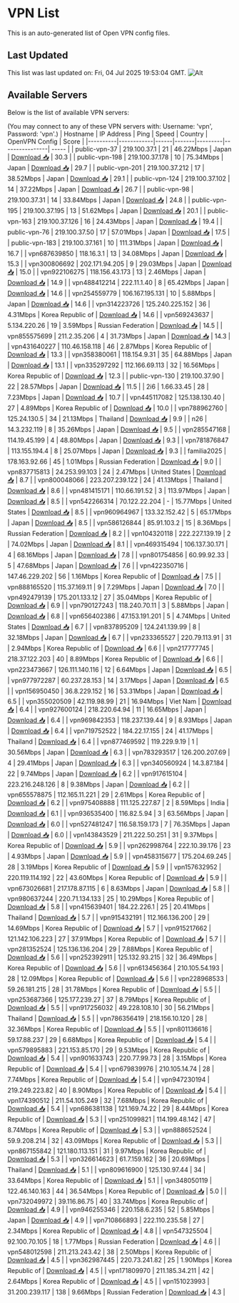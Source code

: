 # VPN List

This is an auto-generated list of Open VPN config files.

## Last Updated

This list was last updated on: Fri, 04 Jul 2025 19:53:04 GMT.
![Alt](https://repobeats.axiom.co/api/embed/186b98318ef1479477931607c1ad7d823f12451f.svg "Repobeats analytics image")

## Available Servers

Below is the list of available VPN servers:

(You may connect to any of these VPN servers with: Username: 'vpn', Password: 'vpn'.)
| Hostname | IP Address | Ping | Speed | Country | OpenVPN Config | Score |
|----------|------------|------|-------|---------|----------------| ----- |
| public-vpn-37 | 219.100.37.1 | 21 | 46.22Mbps | Japan | [Download 📥](./configs/server_0_JP.ovpn) | 30.3 |
| public-vpn-198 | 219.100.37.178 | 10 | 75.34Mbps | Japan | [Download 📥](./configs/server_1_JP.ovpn) | 29.7 |
| public-vpn-201 | 219.100.37.212 | 17 | 38.52Mbps | Japan | [Download 📥](./configs/server_2_JP.ovpn) | 29.1 |
| public-vpn-124 | 219.100.37.102 | 14 | 37.22Mbps | Japan | [Download 📥](./configs/server_3_JP.ovpn) | 26.7 |
| public-vpn-98 | 219.100.37.31 | 14 | 33.84Mbps | Japan | [Download 📥](./configs/server_4_JP.ovpn) | 24.8 |
| public-vpn-195 | 219.100.37.195 | 13 | 51.62Mbps | Japan | [Download 📥](./configs/server_5_JP.ovpn) | 20.1 |
| public-vpn-163 | 219.100.37.126 | 16 | 24.43Mbps | Japan | [Download 📥](./configs/server_6_JP.ovpn) | 19.4 |
| public-vpn-76 | 219.100.37.50 | 17 | 57.01Mbps | Japan | [Download 📥](./configs/server_7_JP.ovpn) | 17.5 |
| public-vpn-183 | 219.100.37.161 | 10 | 111.31Mbps | Japan | [Download 📥](./configs/server_8_JP.ovpn) | 16.7 |
| vpn687639850 | 118.16.3.1 | 13 | 34.08Mbps | Japan | [Download 📥](./configs/server_9_JP.ovpn) | 15.3 |
| vpn300806692 | 202.171.94.205 | 9 | 29.03Mbps | Japan | [Download 📥](./configs/server_10_JP.ovpn) | 15.0 |
| vpn922106275 | 118.156.43.173 | 13 | 2.46Mbps | Japan | [Download 📥](./configs/server_11_JP.ovpn) | 14.9 |
| vpn488412214 | 222.11.1.40 | 8 | 65.42Mbps | Japan | [Download 📥](./configs/server_12_JP.ovpn) | 14.6 |
| vpn254559779 | 106.167.195.131 | 10 | 5.88Mbps | Japan | [Download 📥](./configs/server_13_JP.ovpn) | 14.6 |
| vpn314223726 | 125.240.225.152 | 36 | 4.31Mbps | Korea Republic of | [Download 📥](./configs/server_14_KR.ovpn) | 14.6 |
| vpn569243637 | 5.134.220.26 | 19 | 3.59Mbps | Russian Federation | [Download 📥](./configs/server_15_RU.ovpn) | 14.5 |
| vpn855575699 | 211.2.35.206 | 4 | 31.73Mbps | Japan | [Download 📥](./configs/server_16_JP.ovpn) | 14.3 |
| vpn431640227 | 110.46.158.118 | 46 | 2.87Mbps | Korea Republic of | [Download 📥](./configs/server_17_KR.ovpn) | 13.3 |
| vpn358380061 | 118.154.9.31 | 35 | 64.88Mbps | Japan | [Download 📥](./configs/server_18_JP.ovpn) | 13.1 |
| vpn335297292 | 112.166.69.113 | 32 | 16.56Mbps | Korea Republic of | [Download 📥](./configs/server_19_KR.ovpn) | 12.3 |
| public-vpn-130 | 219.100.37.90 | 22 | 28.57Mbps | Japan | [Download 📥](./configs/server_20_JP.ovpn) | 11.5 |
| 2i6 | 1.66.33.45 | 28 | 7.23Mbps | Japan | [Download 📥](./configs/server_21_JP.ovpn) | 10.7 |
| vpn445117082 | 125.138.130.40 | 27 | 4.89Mbps | Korea Republic of | [Download 📥](./configs/server_22_KR.ovpn) | 10.0 |
| vpn788962760 | 125.24.130.5 | 34 | 21.13Mbps | Thailand | [Download 📥](./configs/server_23_TH.ovpn) | 9.9 |
| n26 | 14.3.232.119 | 8 | 35.26Mbps | Japan | [Download 📥](./configs/server_24_JP.ovpn) | 9.5 |
| vpn285547168 | 114.19.45.199 | 4 | 48.80Mbps | Japan | [Download 📥](./configs/server_25_JP.ovpn) | 9.3 |
| vpn781876847 | 113.155.194.4 | 8 | 25.07Mbps | Japan | [Download 📥](./configs/server_26_JP.ovpn) | 9.3 |
| familia2025 | 178.163.92.66 | 45 | 1.01Mbps | Russian Federation | [Download 📥](./configs/server_27_RU.ovpn) | 9.0 |
| vpn837715813 | 24.253.99.103 | 24 | 2.47Mbps | United States | [Download 📥](./configs/server_28_US.ovpn) | 8.7 |
| vpn800048066 | 223.207.239.122 | 24 | 41.13Mbps | Thailand | [Download 📥](./configs/server_29_TH.ovpn) | 8.6 |
| vpn481415171 | 110.66.191.52 | 3 | 113.97Mbps | Japan | [Download 📥](./configs/server_30_JP.ovpn) | 8.5 |
| vpn542266314 | 70.122.22.204 | - | 15.77Mbps | United States | [Download 📥](./configs/server_31_US.ovpn) | 8.5 |
| vpn960964967 | 133.32.152.42 | 5 | 65.17Mbps | Japan | [Download 📥](./configs/server_32_JP.ovpn) | 8.5 |
| vpn586126844 | 85.91.103.2 | 15 | 8.36Mbps | Russian Federation | [Download 📥](./configs/server_33_RU.ovpn) | 8.2 |
| vpn104320118 | 222.227.139.19 | 2 | 74.02Mbps | Japan | [Download 📥](./configs/server_34_JP.ovpn) | 8.1 |
| vpn469315494 | 106.137.30.171 | 4 | 68.16Mbps | Japan | [Download 📥](./configs/server_35_JP.ovpn) | 7.8 |
| vpn801754856 | 60.99.92.33 | 5 | 47.68Mbps | Japan | [Download 📥](./configs/server_36_JP.ovpn) | 7.6 |
| vpn422350716 | 147.46.229.202 | 56 | 1.16Mbps | Korea Republic of | [Download 📥](./configs/server_37_KR.ovpn) | 7.5 |
| vpn888165520 | 115.37.169.11 | 9 | 7.29Mbps | Japan | [Download 📥](./configs/server_38_JP.ovpn) | 7.0 |
| vpn492479139 | 175.201.133.12 | 27 | 35.04Mbps | Korea Republic of | [Download 📥](./configs/server_39_KR.ovpn) | 6.9 |
| vpn790127243 | 118.240.70.11 | 3 | 5.88Mbps | Japan | [Download 📥](./configs/server_40_JP.ovpn) | 6.8 |
| vpn656402386 | 47.153.191.201 | 5 | 4.74Mbps | United States | [Download 📥](./configs/server_41_US.ovpn) | 6.7 |
| vpn837895209 | 124.241.139.99 | 8 | 32.18Mbps | Japan | [Download 📥](./configs/server_42_JP.ovpn) | 6.7 |
| vpn233365527 | 220.79.113.91 | 31 | 2.94Mbps | Korea Republic of | [Download 📥](./configs/server_43_KR.ovpn) | 6.6 |
| vpn217777745 | 218.37.122.203 | 40 | 8.89Mbps | Korea Republic of | [Download 📥](./configs/server_44_KR.ovpn) | 6.6 |
| vpn223473667 | 126.111.140.116 | 12 | 6.64Mbps | Japan | [Download 📥](./configs/server_45_JP.ovpn) | 6.5 |
| vpn977972287 | 60.237.28.153 | 14 | 3.17Mbps | Japan | [Download 📥](./configs/server_46_JP.ovpn) | 6.5 |
| vpn156950450 | 36.8.229.152 | 16 | 53.31Mbps | Japan | [Download 📥](./configs/server_47_JP.ovpn) | 6.5 |
| vpn355020509 | 42.119.98.99 | 21 | 16.94Mbps | Viet Nam | [Download 📥](./configs/server_48_VN.ovpn) | 6.4 |
| vpn927600124 | 218.220.64.94 | 11 | 16.65Mbps | Japan | [Download 📥](./configs/server_49_JP.ovpn) | 6.4 |
| vpn969842353 | 118.237.139.44 | 9 | 8.93Mbps | Japan | [Download 📥](./configs/server_50_JP.ovpn) | 6.4 |
| vpn719752522 | 184.22.17.155 | 24 | 41.17Mbps | Thailand | [Download 📥](./configs/server_51_TH.ovpn) | 6.4 |
| vpn877469592 | 119.229.9.19 | 1 | 30.56Mbps | Japan | [Download 📥](./configs/server_52_JP.ovpn) | 6.3 |
| vpn783293517 | 126.200.207.69 | 4 | 29.41Mbps | Japan | [Download 📥](./configs/server_53_JP.ovpn) | 6.3 |
| vpn340560924 | 14.3.87.184 | 22 | 9.74Mbps | Japan | [Download 📥](./configs/server_54_JP.ovpn) | 6.2 |
| vpn917615104 | 223.216.248.126 | 8 | 9.38Mbps | Japan | [Download 📥](./configs/server_55_JP.ovpn) | 6.2 |
| vpn655578875 | 112.165.11.221 | 29 | 2.61Mbps | Korea Republic of | [Download 📥](./configs/server_56_KR.ovpn) | 6.2 |
| vpn975408888 | 111.125.227.87 | 2 | 8.59Mbps | India | [Download 📥](./configs/server_57_IN.ovpn) | 6.1 |
| vpn936535400 | 116.82.5.94 | 3 | 63.56Mbps | Japan | [Download 📥](./configs/server_58_JP.ovpn) | 6.0 |
| vpn527481247 | 116.58.159.173 | 7 | 76.35Mbps | Japan | [Download 📥](./configs/server_59_JP.ovpn) | 6.0 |
| vpn143843529 | 211.222.50.251 | 31 | 9.37Mbps | Korea Republic of | [Download 📥](./configs/server_60_KR.ovpn) | 5.9 |
| vpn262998764 | 222.10.39.176 | 23 | 4.93Mbps | Japan | [Download 📥](./configs/server_61_JP.ovpn) | 5.9 |
| vpn458315677 | 175.204.69.245 | 28 | 3.19Mbps | Korea Republic of | [Download 📥](./configs/server_62_KR.ovpn) | 5.9 |
| vpn157632952 | 220.119.114.192 | 22 | 43.60Mbps | Korea Republic of | [Download 📥](./configs/server_63_KR.ovpn) | 5.9 |
| vpn673026681 | 217.178.87.115 | 6 | 8.63Mbps | Japan | [Download 📥](./configs/server_64_JP.ovpn) | 5.8 |
| vpn980637244 | 220.71.134.133 | 25 | 10.29Mbps | Korea Republic of | [Download 📥](./configs/server_65_KR.ovpn) | 5.8 |
| vpn415639401 | 184.22.226.1 | 25 | 20.41Mbps | Thailand | [Download 📥](./configs/server_66_TH.ovpn) | 5.7 |
| vpn915432191 | 112.166.136.200 | 29 | 14.69Mbps | Korea Republic of | [Download 📥](./configs/server_67_KR.ovpn) | 5.7 |
| vpn915217662 | 121.142.106.223 | 27 | 37.91Mbps | Korea Republic of | [Download 📥](./configs/server_68_KR.ovpn) | 5.7 |
| vpn281352524 | 125.136.136.204 | 29 | 7.88Mbps | Korea Republic of | [Download 📥](./configs/server_69_KR.ovpn) | 5.6 |
| vpn252392911 | 125.132.93.215 | 32 | 36.49Mbps | Korea Republic of | [Download 📥](./configs/server_70_KR.ovpn) | 5.6 |
| vpn613456364 | 210.105.54.193 | 28 | 12.09Mbps | Korea Republic of | [Download 📥](./configs/server_71_KR.ovpn) | 5.6 |
| vpn228968533 | 59.26.181.215 | 28 | 31.78Mbps | Korea Republic of | [Download 📥](./configs/server_72_KR.ovpn) | 5.5 |
| vpn253687366 | 125.177.239.27 | 37 | 8.79Mbps | Korea Republic of | [Download 📥](./configs/server_73_KR.ovpn) | 5.5 |
| vpn917256032 | 49.228.108.10 | 30 | 56.21Mbps | Thailand | [Download 📥](./configs/server_74_TH.ovpn) | 5.5 |
| vpn786356419 | 218.156.10.120 | 28 | 32.36Mbps | Korea Republic of | [Download 📥](./configs/server_75_KR.ovpn) | 5.5 |
| vpn801136616 | 59.17.88.237 | 29 | 6.68Mbps | Korea Republic of | [Download 📥](./configs/server_76_KR.ovpn) | 5.4 |
| vpn579895883 | 221.153.85.170 | 29 | 9.53Mbps | Korea Republic of | [Download 📥](./configs/server_77_KR.ovpn) | 5.4 |
| vpn901633743 | 220.77.99.73 | 28 | 3.15Mbps | Korea Republic of | [Download 📥](./configs/server_78_KR.ovpn) | 5.4 |
| vpn679839976 | 210.105.14.74 | 28 | 7.74Mbps | Korea Republic of | [Download 📥](./configs/server_79_KR.ovpn) | 5.4 |
| vpn947230194 | 219.249.223.82 | 40 | 8.90Mbps | Korea Republic of | [Download 📥](./configs/server_80_KR.ovpn) | 5.4 |
| vpn174390512 | 211.54.105.249 | 32 | 7.68Mbps | Korea Republic of | [Download 📥](./configs/server_81_KR.ovpn) | 5.4 |
| vpn686381138 | 121.169.74.22 | 29 | 8.44Mbps | Korea Republic of | [Download 📥](./configs/server_82_KR.ovpn) | 5.3 |
| vpn251099821 | 114.199.48.142 | 47 | 8.74Mbps | Korea Republic of | [Download 📥](./configs/server_83_KR.ovpn) | 5.3 |
| vpn888652524 | 59.9.208.214 | 32 | 43.09Mbps | Korea Republic of | [Download 📥](./configs/server_84_KR.ovpn) | 5.3 |
| vpn867155842 | 121.180.113.151 | 31 | 9.97Mbps | Korea Republic of | [Download 📥](./configs/server_85_KR.ovpn) | 5.3 |
| vpn326614623 | 61.7.159.162 | 36 | 20.69Mbps | Thailand | [Download 📥](./configs/server_86_TH.ovpn) | 5.1 |
| vpn809616900 | 125.130.97.44 | 34 | 33.64Mbps | Korea Republic of | [Download 📥](./configs/server_87_KR.ovpn) | 5.1 |
| vpn348050119 | 122.46.140.163 | 44 | 36.54Mbps | Korea Republic of | [Download 📥](./configs/server_88_KR.ovpn) | 5.0 |
| vpn732049972 | 39.116.86.75 | 40 | 33.74Mbps | Korea Republic of | [Download 📥](./configs/server_89_KR.ovpn) | 4.9 |
| vpn946255346 | 220.158.6.235 | 52 | 5.85Mbps | Japan | [Download 📥](./configs/server_90_JP.ovpn) | 4.9 |
| vpn710866893 | 222.110.235.58 | 27 | 2.34Mbps | Korea Republic of | [Download 📥](./configs/server_91_KR.ovpn) | 4.8 |
| vpn547325504 | 92.100.70.105 | 18 | 1.77Mbps | Russian Federation | [Download 📥](./configs/server_92_RU.ovpn) | 4.6 |
| vpn548012598 | 211.213.243.42 | 38 | 2.50Mbps | Korea Republic of | [Download 📥](./configs/server_93_KR.ovpn) | 4.5 |
| vpn362987445 | 220.73.241.82 | 25 | 1.90Mbps | Korea Republic of | [Download 📥](./configs/server_94_KR.ovpn) | 4.5 |
| vpn171809970 | 211.185.34.211 | 42 | 2.64Mbps | Korea Republic of | [Download 📥](./configs/server_95_KR.ovpn) | 4.5 |
| vpn151023993 | 31.200.239.117 | 138 | 9.66Mbps | Russian Federation | [Download 📥](./configs/server_96_RU.ovpn) | 4.3 |
